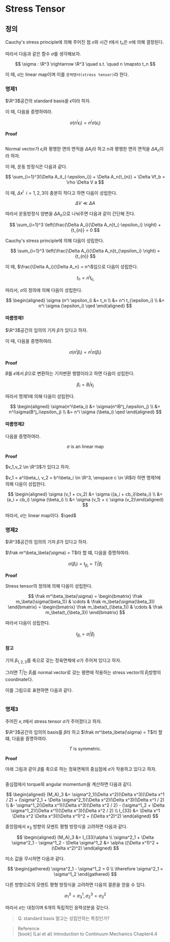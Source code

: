 # Stress Tensor
## 정의
Cauchy's stress principle에 의해 주어진 점 $x$와 시간 $t$에서 $t_n$은 $n$에 의해 결정된다. 

따라서 다음과 같은 함수 $\sigma$를 생각해보자. 

$$ \sigma : \R^3 \rightarrow \R^3 \quad s.t. \quad  n \mapsto t_n $$

이 때, $\sigma$는 linear map이며 이를 `응력텐서(stress tensor)`라 한다.

### 명제1
$\R^3$공간의 standard basis을 $\epsilon$이라 하자.

이 때, 다음을 증명하여라.

$$ \sigma (n^i \epsilon_i) = n^i \sigma (\epsilon_i)$$

**Proof**

```{figure} _image/0301.png
```

Normal vector가 $\epsilon_i$와 평행한 면의 면적을 $\Delta A_i$라 하고 $n$과 평행한 면의 면적을 $\Delta A_n$이라 하자.

이 때, 운동 방정식은 다음과 같다.

$$ \sum_{i=1}^3(\Delta A_it_{-\epsilon_i})  + \Delta A_n{t_{n}}  + \Delta Vf_b = \rho \Delta V a $$

이 때, $\Delta x^i \enspace i = 1, 2, 3$이 충분히 작다고 하면 다음이 성립한다.

$$ \Delta V \ll \Delta A $$

따라서 운동방정식 양변을 $\Delta A_n$으로 나눠주면 다음과 같이 간단해 진다.

$$ \sum_{i=1}^3 \left(\frac{\Delta A_i}{\Delta A_n}t_{-\epsilon_i} \right) + {t_{n}} = 0 $$

Cauchy's stress principle에 의해 다음이 성립한다.

$$ \sum_{i=1}^3 \left(\frac{\Delta A_i}{\Delta A_n}t_{\epsilon_i} \right) = {t_{n}}  $$

이 때, $\frac{\Delta A_i}{\Delta A_n} = n^i$임으로 다음이 성립한다.

$$ {t_{n}} = n^i{t_{\epsilon_i}} $$

따라서, $\sigma$의 정의에 의해 다음이 성립한다.

$$ \begin{aligned}  \sigma (n^i \epsilon_i) &= t_n \\ &= n^i t_{\epsilon_i} \\ &= n^i \sigma (\epsilon_i) \qed \end{aligned} $$

#### 따름명제1
$\R^3$공간의 임의의 기저 $\beta$가 있다고 하자.

이 때, 다음을 증명하여라.

$$ \sigma (n^i \beta_i) = n^i \sigma (\beta_i)$$

**Proof**

$B$를 $\epsilon$에서 $\beta$으로 변환하는 기저변환 행렬이라고 하면 다음이 성립한다.

$$ \beta_i = B^j_i\epsilon_j $$

따라서 명제1에 의해 다음이 성립한다.

$$ \begin{aligned} \sigma(n^i\beta_i) &= \sigma(n^iB^j_i\epsilon_j) \\ &= n^i\sigma(B^j_i\epsilon_j) \\ &= n^i \sigma (\beta_i) \qed \end{aligned} $$

#### 따름명제2
다음을 증명하여라.

$$ \sigma \text{ is an linear map} $$

**Proof**

$v_1,v_2 \in \R^3$가 있다고 하자.

$v_1 = a^i\beta_i, v_2 = b^i\beta_i \in \R^3, \enspace c \in \R$라 하면 명제1에 의해 다음이 성립한다.

$$ \begin{aligned} \sigma (v_1 + cv_2) &= \sigma ((a_i + cb_i)\beta_i) \\ &= (a_i + cb_i) \sigma (\beta_i) \\ &= \sigma (v_1) + c \sigma (v_2)\end{aligned} $$

따라서, $\sigma$는 linear map이다. $\qed$

### 명제2
$\R^3$공간의 임의의 기저 $\beta$가 있다고 하자.

$\frak m^\beta_\beta(\sigma) = T$라 할 떄, 다음을 증명하여라.

$$ \sigma(\beta_i) = t_{\beta_i} = T^j_i\beta_j $$

**Proof**

Stress tensor의 정의에 의해 다음이 성립한다.

$$ \frak m^\beta_\beta(\sigma) = \begin{bmatrix} \frak m_\beta(\sigma(\beta_1)) & \cdots & \frak m_\beta(\sigma(\beta_3)) \end{bmatrix} = \begin{bmatrix} \frak m_\beta(t_{\beta_1}) & \cdots & \frak m_\beta(t_{\beta_3}) \end{bmatrix} $$

따라서 다음이 성립한다.

$$ t_{\beta_i} = \sigma^j_i\beta_j $$

#### 참고
기저 $\beta_{1,2,3}$를 축으로 갖는 정육면체에 $\sigma$가 주어져 있다고 하자.

그러면 $T^j_i$는 $\beta_i$를 normal vector로 갖는 평면에 작용하는 stress vector의 $\beta_j$방향의 coordinate다.

이를 그림으로 표현하면 다음과 같다.

```{figure} _image/0302.png
```

### 명제3
주어진 $x,t$에서 stress tensor $\sigma$가 주어졌다고 하자.

$\R^3$공간의 임의의 basis를 $\beta$라 하고 $\frak m^\beta_\beta(\sigma) = T$라 할 떄, 다음을 증명하여라.

$$ T \text{ is symmetric.}$$

**Proof**

아래 그림과 같이 $\beta$를 축으로 하는 정육면체의 중심점에 $\sigma$가 작용하고 있다고 하자.

```{figure} _image/0303.png
```

중심점에서 torque와 angular momentum을 계산하면 다음과 같다.

$$ \begin{aligned} (M_A)_3 &= \sigma^2_1(\Delta x^2)(\Delta x^3)(\Delta x^1 / 2) + (\sigma^2_1 + \Delta \sigma^2_1)(\Delta x^2)(\Delta x^3)(\Delta x^1 / 2) \\ &- \sigma^1_2(\Delta x^1)(\Delta x^3)(\Delta x^2 / 2) - (\sigma^1_2 + \Delta \sigma^1_2)(\Delta x^1)(\Delta x^3)(\Delta x^2 / 2) \\ I_{33} &= \Delta x^1 \Delta x^2 \Delta x^3((\Delta x^1)^2 + (\Delta x^2)^2) \end{aligned} $$

중앙점에서 $x_3$ 방향의 모멘트 평형 방정식을 고려하면 다음과 같다.

$$ \begin{aligned} (M_A)_3 &= I_{33}\alpha \\ \sigma^2_1 + \Delta \sigma^2_1 - \sigma^1_2 - \Delta \sigma^1_2 &= \alpha ((\Delta x^1)^2 + (\Delta x^2)^2) \end{aligned} $$

미소 값을 무시하면 다음과 같다.

$$ \begin{gathered} \sigma^2_1 - \sigma^1_2 = 0 \\ \therefore \sigma^2_1 = \sigma^1_2 \end{gathered} $$

다른 방향으로의 모멘트 평형 방정식을 고려하면 다음의 결론을 얻을 수 있다.

$$ \sigma^3_1 = \sigma^1_3, \sigma^3_2 = \sigma^2_3 $$

따라서 $\sigma$는 대칭이며 6개의 독립적인 응력성분을 갖는다.

> Q. standard basis 말고는 성립안하는 특징인가?

> Reference  
[book] (Lai et al) Introduction to Continuum Mechanics Chapter4.4  